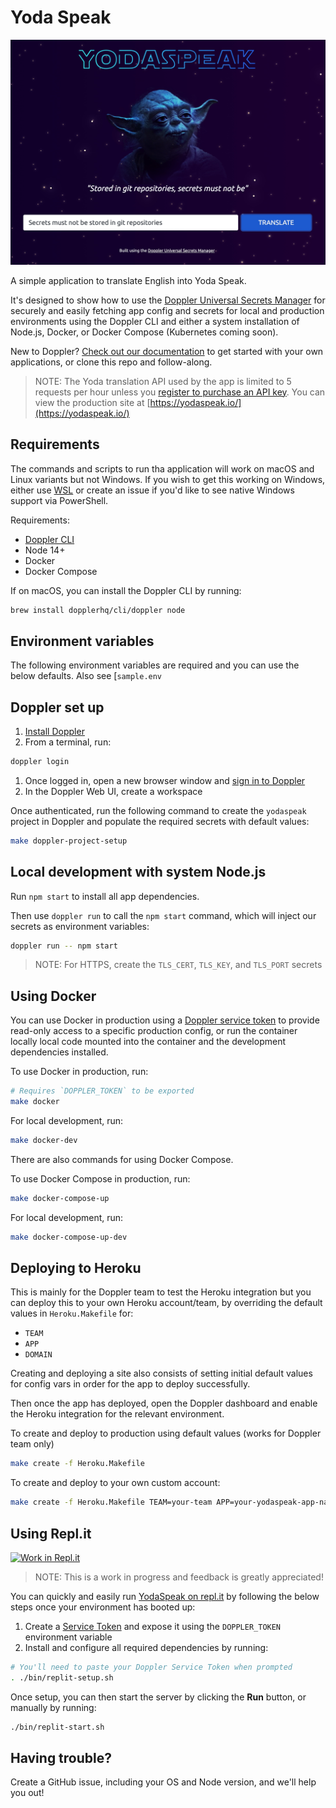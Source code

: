 # Yoda Speak

[![](./src/public/img/screenshot.jpg)](https://yodaspeak.io/)

A simple application to translate English into Yoda Speak.

It's designed to show how to use the [Doppler Universal Secrets Manager](https://doppler.com/) for securely and easily fetching app config and secrets for local and production environments using the Doppler CLI and either a system installation of Node.js, Docker, or Docker Compose (Kubernetes coming soon).

New to Doppler? [Check out our documentation](https://docs.doppler.com/docs) to get started with your own applications, or clone this repo and follow-along.

> NOTE: The Yoda translation API used by the app is limited to 5 requests per hour unless you [register to purchase an API key](https://funtranslations.com/register). You can view the production site at [https://yodaspeak.io/](https://yodaspeak.io/)

## Requirements

The commands and scripts to run tha application will work on macOS and Linux variants but not Windows. If you wish to get this working on Windows, either use [WSL](https://docs.microsoft.com/en-us/windows/wsl/install-win10) or create an issue if you'd like to see native Windows support via PowerShell.

Requirements:

- [Doppler CLI](https://docs.doppler.com/docs/enclave-installation)
- Node 14+
- Docker
- Docker Compose

If on macOS, you can install the Doppler CLI by running:

```sh
brew install dopplerhq/cli/doppler node
```

## Environment variables

The following environment variables are required and you can use the below defaults. Also see [`sample.env`[](sample.env)

## Doppler set up

1. [Install Doppler](https://docs.doppler.com/docs/enclave-installation)
1. From a terminal, run:

```sh
doppler login
```

1. Once logged in, open a new browser window and [sign in to Doppler](https://dashboard.doppler.com/)
1. In the Doppler Web UI, create a workspace

Once authenticated, run the following command to create the `yodaspeak` project in Doppler and populate the required secrets with default values:

```sh
make doppler-project-setup
```

## Local development with system Node.js

Run `npm start` to install all app dependencies.

Then use `doppler run` to call the `npm start` command, which will inject our secrets as environment variables:

```sh
doppler run -- npm start
```

> NOTE: For HTTPS, create the `TLS_CERT`, `TLS_KEY`, and `TLS_PORT` secrets

## Using Docker

You can use Docker in production using a [Doppler service token](https://docs.doppler.com/docs/enclave-service-tokens) to provide read-only access to a specific production config, or run the container locally local code mounted into the container and the development dependencies installed.

To use Docker in production, run:

```sh
# Requires `DOPPLER_TOKEN` to be exported
make docker
```

For local development, run:

```sh
make docker-dev
```

There are also commands for using Docker Compose.

To use Docker Compose in production, run:

```sh
make docker-compose-up
```

For local development, run:

```sh
make docker-compose-up-dev
```

## Deploying to Heroku

This is mainly for the Doppler team to test the Heroku integration but you can deploy this to your own Heroku account/team, by overriding the default values in `Heroku.Makefile` for:

- `TEAM`
- `APP`
- `DOMAIN`

Creating and deploying a site also consists of setting initial default values for config vars in order for the app to deploy successfully.

Then once the app has deployed, open the Doppler dashboard and enable the Heroku integration for the relevant environment.

To create and deploy to production using default values (works for Doppler team only)

```sh
make create -f Heroku.Makefile
```

To create and deploy to your own custom account:

```sh
make create -f Heroku.Makefile TEAM=your-team APP=your-yodaspeak-app-name DOMAIN=your-domain.yodaspeak.com
```

## Using Repl.it

[![Work in Repl.it](https://classroom.github.com/assets/work-in-replit-14baed9a392b3a25080506f3b7b6d57f295ec2978f6f33ec97e36a161684cbe9.svg)](https://repl.it/github/dopplerhq/yodaspeak)

> NOTE: This is a work in progress and feedback is greatly appreciated!

You can quickly and easily run [YodaSpeak on repl.it](https://repl.it/github/dopplerhq/yodaspeak) by following the below steps once your environment has booted up:

1. Create a [Service Token](https://docs.doppler.com/docs/enclave-service-tokens) and expose it using the `DOPPLER_TOKEN` environment variable
1. Install and configure all required dependencies by running:

```sh
# You'll need to paste your Doppler Service Token when prompted
. ./bin/replit-setup.sh
```

Once setup, you can then start the server by clicking the **Run** button, or manually by running:

```sh
./bin/replit-start.sh
```

## Having trouble?

Create a GitHub issue, including your OS and Node version, and we'll help you out!
